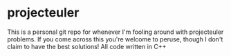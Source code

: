 projecteuler
============

This is a personal git repo for whenever I'm fooling around with projecteuler problems. If you come across this you're welcome to peruse, though I don't claim to have the best solutions! All code written in C++ 
